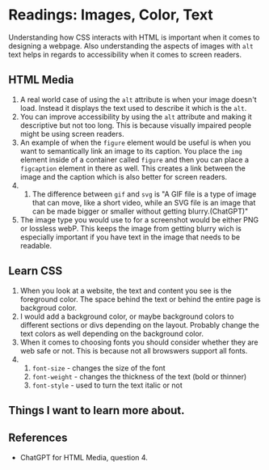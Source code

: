 # Readings: Images, Color, Text
Understanding how CSS interacts with HTML is important when it comes to designing a webpage. Also understanding the aspects of images with `alt` text helps in regards to accessibility when it comes to screen readers.
## HTML Media
  1. A real world case of using the `alt` attribute is when your image doesn't load. Instead it displays the text used to describe it which is the `alt`.
  2. You can improve accessibility by using the `alt` attribute and making it descriptive but not too long. This is because visually impaired people might be using screen readers.
  3. An example of when the  `figure` element would be useful is when you want to semantically link an image to its caption. You place the `img` element inside of a container called `figure` and then you can place a `figcaption` element in there as well. This creates a link between the image and the caption which is also better for screen readers.
  4. 1. The difference between `gif` and `svg` is "A GIF file is a type of image that can move, like a short video, while an SVG file is an image that can be made bigger or smaller without getting blurry.(ChatGPT)"
  5. The image type you would use to for a screenshot would be either PNG or lossless webP. This keeps the image from getting blurry wich is especially important if you have text in the image that needs to be readable.

## Learn CSS
  1. When you look at a website, the text and content you see is the foreground color. The space behind the text or behind the entire page is backgroud color.
  2. I would add a background color, or maybe background colors to different sections or divs depending on the layout. Probably change the text colors as well depending on the background color.
  3. When it comes to choosing fonts you should consider whether they are web safe or not. This is because not all browswers support all fonts. 
  4. 1. `font-size` - changes the size of the font
     2. `font-weight` - changes the thickness of the text (bold or thinner)
     3. `font-style` - used to turn the text italic or not

## Things I want to learn more about.

## References
- ChatGPT for HTML Media, question 4.

